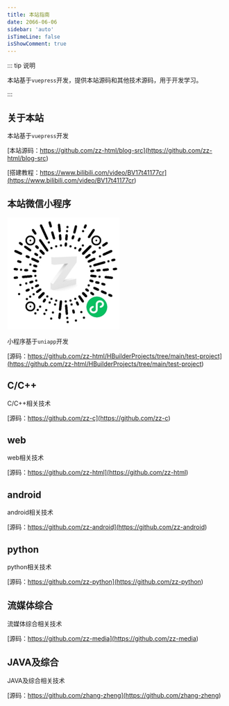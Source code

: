 ```yaml
---
title: 本站指南
date: 2066-06-06
sidebar: 'auto'
isTimeLine: false
isShowComment: true
---
```


::: tip 说明

本站基于`vuepress`开发，提供本站源码和其他技术源码，用于开发学习。

:::

## 关于本站

本站基于`vuepress`开发

[本站源码：https://github.com/zz-html/blog-src](<https://github.com/zz-html/blog-src>)

[搭建教程：https://www.bilibili.com/video/BV17t41177cr](<https://www.bilibili.com/video/BV17t41177cr>)

## 本站微信小程序

![小程序](./zSpace.jpg)

小程序基于`uniapp`开发

[源码：https://github.com/zz-html/HBuilderProjects/tree/main/test-project](<https://github.com/zz-html/HBuilderProjects/tree/main/test-project>)

## C/C++

C/C++相关技术

[源码：https://github.com/zz-c](<https://github.com/zz-c>)

## web

web相关技术

[源码：https://github.com/zz-html](<https://github.com/zz-html>)

## android

android相关技术

[源码：https://github.com/zz-android](<https://github.com/zz-android>)

## python

python相关技术

[源码：https://github.com/zz-python](<https://github.com/zz-python>)

## 流媒体综合

流媒体综合相关技术

[源码：https://github.com/zz-media](<https://github.com/zz-media>)

## JAVA及综合

JAVA及综合相关技术

[源码：https://github.com/zhang-zheng](<https://github.com/zhang-zheng>)